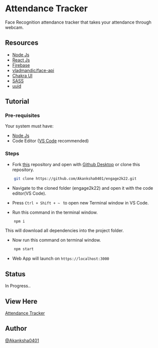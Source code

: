 # Attendance Tracker

Face Recognition attendance tracker that takes your attendance through webcam.

## Resources

- [Node Js](https://nodejs.org/en/)
- [React Js](https://reactjs.org/)
- [Firebase](https://firebase.google.com/?gclid=CjwKCAjwkMeUBhBuEiwA4hpqECgDZxyyZqHUjrBCTGSfVJesOKJOQmSOrqXtme970GS7qoo1KiMbjhoC7EQQAvD_BwE&gclsrc=aw.ds)
- [vladmandic/face-api](https://github.com/vladmandic/face-api)
- [Chakra UI](https://chakra-ui.com/)
- [SASS](https://sass-lang.com/)
- [uuid](https://www.npmjs.com/package/uuid)

## Tutorial

### Pre-requisites

Your system must have:
- [Node Js](https://nodejs.org/en/)
- Code Editor ([VS Code](https://code.visualstudio.com/) recommended)

### Steps

- Fork [this](https://github.com/Akanksha0401/engage2k22) repository and open with [Github Desktop](https://desktop.github.com/) or clone this repository.

```bash
    git clone https://github.com/Akanksha0401/engage2k22.git
```
- Navigate to the cloned folder (engage2k22) and open it with the code editor(VS Code).

- Press `Ctrl + Shift + ~ ` to open new Terminal window in VS Code.

- Run this command in the terminal window.

```bash
    npm i
```
This will download all dependencies into the project folder.

- Now run this command on terminal window.
```bash
    npm start
```
- Web App will launch on `https://localhost:3000`
## Status

In Progress..

## View Here

[Attendance Tracker](https://akanksha0401.github.io/engage2k22/)

## Author

[@Akanksha0401](https://github.com/Akanksha0401)